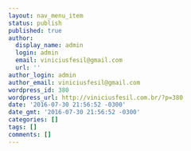 ```yaml
---
layout: nav_menu_item
status: publish
published: true
author:
  display_name: admin
  login: admin
  email: viniciusfesil@gmail.com
  url: ''
author_login: admin
author_email: viniciusfesil@gmail.com
wordpress_id: 380
wordpress_url: http://viniciusfesil.com.br/?p=380
date: '2016-07-30 21:56:52 -0300'
date_gmt: '2016-07-30 21:56:52 -0300'
categories: []
tags: []
comments: []
---
```


